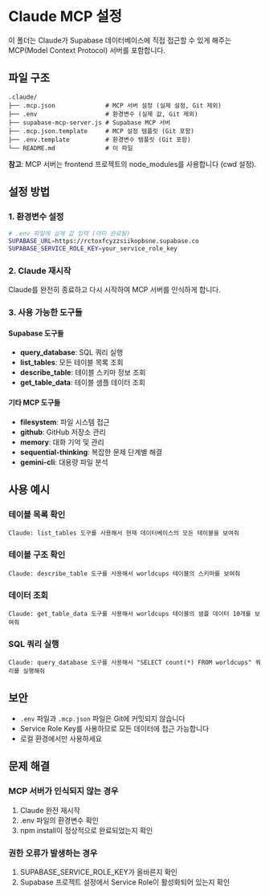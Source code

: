 # Claude MCP 설정

이 폴더는 Claude가 Supabase 데이터베이스에 직접 접근할 수 있게 해주는 MCP(Model Context Protocol) 서버를 포함합니다.

## 파일 구조

```
.claude/
├── .mcp.json              # MCP 서버 설정 (실제 설정, Git 제외)
├── .env                   # 환경변수 (실제 값, Git 제외)
├── supabase-mcp-server.js # Supabase MCP 서버
├── .mcp.json.template     # MCP 설정 템플릿 (Git 포함)
├── .env.template          # 환경변수 템플릿 (Git 포함)
└── README.md              # 이 파일
```

**참고**: MCP 서버는 frontend 프로젝트의 node_modules를 사용합니다 (cwd 설정).

## 설정 방법

### 1. 환경변수 설정
```bash
# .env 파일에 실제 값 입력 (이미 완료됨)
SUPABASE_URL=https://rctoxfcyzzsiikopbsne.supabase.co
SUPABASE_SERVICE_ROLE_KEY=your_service_role_key
```

### 2. Claude 재시작
Claude를 완전히 종료하고 다시 시작하여 MCP 서버를 인식하게 합니다.

### 3. 사용 가능한 도구들

#### Supabase 도구들
- **query_database**: SQL 쿼리 실행
- **list_tables**: 모든 테이블 목록 조회
- **describe_table**: 테이블 스키마 정보 조회
- **get_table_data**: 테이블 샘플 데이터 조회

#### 기타 MCP 도구들
- **filesystem**: 파일 시스템 접근
- **github**: GitHub 저장소 관리
- **memory**: 대화 기억 및 관리
- **sequential-thinking**: 복잡한 문제 단계별 해결
- **gemini-cli**: 대용량 파일 분석

## 사용 예시

### 테이블 목록 확인
```
Claude: list_tables 도구를 사용해서 현재 데이터베이스의 모든 테이블을 보여줘
```

### 테이블 구조 확인
```
Claude: describe_table 도구를 사용해서 worldcups 테이블의 스키마를 보여줘
```

### 데이터 조회
```
Claude: get_table_data 도구를 사용해서 worldcups 테이블의 샘플 데이터 10개를 보여줘
```

### SQL 쿼리 실행
```
Claude: query_database 도구를 사용해서 "SELECT count(*) FROM worldcups" 쿼리를 실행해줘
```

## 보안

- `.env` 파일과 `.mcp.json` 파일은 Git에 커밋되지 않습니다
- Service Role Key를 사용하므로 모든 데이터에 접근 가능합니다
- 로컬 환경에서만 사용하세요

## 문제 해결

### MCP 서버가 인식되지 않는 경우
1. Claude 완전 재시작
2. .env 파일의 환경변수 확인
3. npm install이 정상적으로 완료되었는지 확인

### 권한 오류가 발생하는 경우
1. SUPABASE_SERVICE_ROLE_KEY가 올바른지 확인
2. Supabase 프로젝트 설정에서 Service Role이 활성화되어 있는지 확인